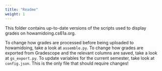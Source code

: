 ```yaml
---
title: "Readme"
weight: 1
---
```


This folder contains up-to-date versions of the scripts used to display grades on howamidoing.cs61a.org.

To change how grades are processed before being uploaded to howamidoing, take a look at `assemble.py`. To change how grades are exported from Gradescope and the relevant columns are saved, take a look at `gs_export.py`. To update variables for the current semester, take look at `config.json`. This is the only file that should require changes!
